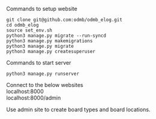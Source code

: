 Commands to setup website
```
git clone git@github.com:odmb/odmb_elog.git
cd odmb_elog
source set_env.sh
python3 manage.py migrate --run-syncd
python3 manage.py makemigrations
python3 manage.py migrate
python3 manage.py createsuperuser
```

Commands to start server
```
python3 manage.py runserver
```

Connect to the below websites  
localhost:8000  
localhost:8000/admin   

Use admin site to create board types and board locations.
